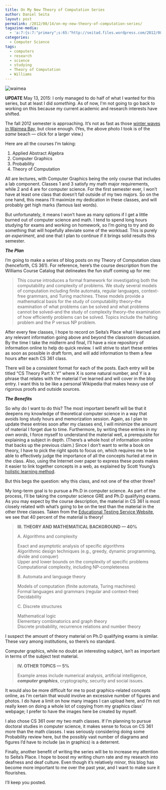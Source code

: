 ```yaml
---
title: On My New Theory of Computation Series
author: Daniel Seita
layout: post
permalink: /2012/08/14/on-my-new-theory-of-computation-series/
tagazine-media:
  - 'a:7:{s:7:"primary";s:65:"http://seitad.files.wordpress.com/2012/08/2012-08-09-13-05-07.jpg";s:6:"images";a:1:{s:65:"http://seitad.files.wordpress.com/2012/08/2012-08-09-13-05-07.jpg";a:6:{s:8:"file_url";s:65:"http://seitad.files.wordpress.com/2012/08/2012-08-09-13-05-07.jpg";s:5:"width";i:1248;s:6:"height";i:400;s:4:"type";s:5:"image";s:4:"area";i:499200;s:9:"file_path";b:0;}}s:6:"videos";a:0:{}s:11:"image_count";i:1;s:6:"author";s:8:"25629085";s:7:"blog_id";s:8:"25755956";s:9:"mod_stamp";s:19:"2012-08-14 20:25:39";}'
categories:
  - Computer Science
tags:
  - computers
  - research
  - science
  - studying
  - Theory of Computation
  - Williams
---
```


<img src="{{site.url}}/assets/waimea.jpg" alt="waimea">

**UPDATE** May 13, 2015: I only managed to do half of what I wanted for this series, but at least I
did _something_. As of now, I'm not going to go back to working on this because my current academic
and research interests have shifted.

The fall 2012 semester is approaching. It&#8217;s not as fast as those [winter waves in Waimea Bay][1], but close enough. (Yes, the above photo I took is of the *same* beach &#8212; click for a larger view.)

Here are all the courses I&#8217;m taking:

  1. Applied Abstract Algebra
  2. Computer Graphics
  3. Probability
  4. Theory of Computation

<!--more-->

All are lectures, with Computer Graphics being the only course that includes a lab component. Classes 1 and 3 satisfy my math major requirements, while 2 and 4 are for computer science. For the first semester ever, I won&#8217;t have at least one class that doesn&#8217;t fall outside of my two majors. So on the one hand, this means I&#8217;ll maximize my dedication in these classes, and will probably get high marks (famous last words).

But unfortunately, it means I won&#8217;t have as many options if I get a little burned out of computer science and math. I tend to spend long hours studying for exams and working on homework, so I&#8217;m going to try and do something that will hopefully alleviate some of the workload. This is purely *an experiment*, and one that I plan to continue if it brings solid results this semester.

***The Plan***

I&#8217;m going to make a series of blog posts on my Theory of Computation class (henceforth, CS 361). For reference, here&#8217;s the course description from the Williams Course Catalog that delineates the fun stuff coming up for me:

> This course introduces a formal framework for investigating both the computability and complexity of problems. We study several models of computation including finite automata, regular languages, context-free grammars, and Turing machines. These models provide a mathematical basis for the study of computability theory&#8211;the examination of what problems can be solved and what problems cannot be solved&#8211;and the study of complexity theory&#8211;the examination of how efficiently problems can be solved. Topics include the halting problem and the P versus NP problem.

After every few classes, I hope to record on Seita&#8217;s Place what I learned and any relevant information going above and beyond the classroom discussion. By the time I take the midterm and final, I&#8217;ll have a nice repository of information online to help do quick review. I will strive to start these entries as soon as possible in draft form, and will add information to them a few hours after each CS 361 class.

There will be a consistent format for each of the posts. Each entry will be titled &#8220;CS Theory Part X: Y&#8221; where X is some natural number, and Y is a phrase that relates with the material I&#8217;ve learned and will cover in the blog entry. I want this to be like a personal Wikipedia that makes heavy use of rigorous proofs and outside sources.

***The Benefits***

So why do I want to do this? The most important benefit will be that it deepens my knowledge of theoretical computer science in a way that avoids long study hours and memorization session. Again, as I plan to update these entries soon after my classes end, I will minimize the amount of material I forget due to time. Furthermore, by writing these entries *in my own words*, I force myself to understand the material well, a prerequisite for explaining a subject in depth. (There&#8217;s a whole host of information online that backs up the previous claim.) Since I don&#8217;t want to write a book on theory, I have to pick the right spots to focus on, which requires me to be able to effectively judge the importance of all the concepts hurled at me in the class. Also, using the Internet over paper to express these posts makes it easier to link together concepts in a web, as explained by Scott Young&#8217;s [holistic learning method][2].

But this begs the question: why this class, and not one of the other three?

My long-term goal is to pursue a Ph.D in computer science. As part of the process, I&#8217;ll be taking the computer science GRE and Ph.D qualifying exams. As you may expect by the course description, the material in CS 361 is most closely related with what&#8217;s going to be on the test than the material in the other three classes. Taken from the [Educational Testing Service Website][3], we see that 40 percent of the material is theory!

> **III. THEORY AND MATHEMATICAL BACKGROUND — 40%**
> 
> A. Algorithms and complexity
> 
> Exact and asymptotic analysis of specific algorithms  
> Algorithmic design techniques (e.g., greedy, dynamic programming, divide and conquer)  
> Upper and lower bounds on the complexity of specific problems  
> Computational complexity, including NP-completeness
> 
> B. Automata and language theory
> 
> Models of computation (finite automata, Turing machines)  
> Formal languages and grammars (regular and context-free)  
> Decidability
> 
> C. Discrete structures
> 
> Mathematical logic  
> Elementary combinatorics and graph theory  
> Discrete probability, recurrence relations and number theory

I suspect the amount of theory material on Ph.D qualifying exams is similar. These vary among institutions, so there&#8217;s no standard.

Computer graphics, while no doubt an interesting subject, isn&#8217;t as important in terms of the subject test material.

> **IV. OTHER TOPICS — 5%**
> 
> Example areas include numerical analysis, artificial intelligence, ***computer graphics***, cryptography, security and social issues.

It would also be more difficult for me to post graphics-related concepts online, as I&#8217;m certain that would involve an excessive number of figures and photos. I do have a limit on how many images I can upload here, and I&#8217;m not really keen on doing a whole lot of copying from my graphics class&#8217; webpage; I prefer to have the images here be created by myself.

I also chose CS 361 over my two math classes. If I&#8217;m planning to pursue doctoral studies in computer science, it makes sense to focus on CS 361 more than the math classes. I was seriously considering doing some Probability review here, but the possibly vast number of diagrams and figures I&#8217;d have to include (as in graphics) is a deterrent.

Finally, another benefit of writing the series will be to increase my attention to Seita&#8217;s Place. I hope to boost my writing churn rate and my research into deafness and deaf culture. Even though it&#8217;s relatively minor, this blog has become more important to me over the past year, and I want to make sure it flourishes.

I&#8217;ll keep you posted.

 [1]: http://www.youtube.com/watch?v=kMlgkfZKWKU
 [2]: http://www.scotthyoung.com/blog/2007/03/25/how-to-ace-your-finals-without-studying/
 [3]: http://www.ets.org/gre/subject/about/content/computer_science/
